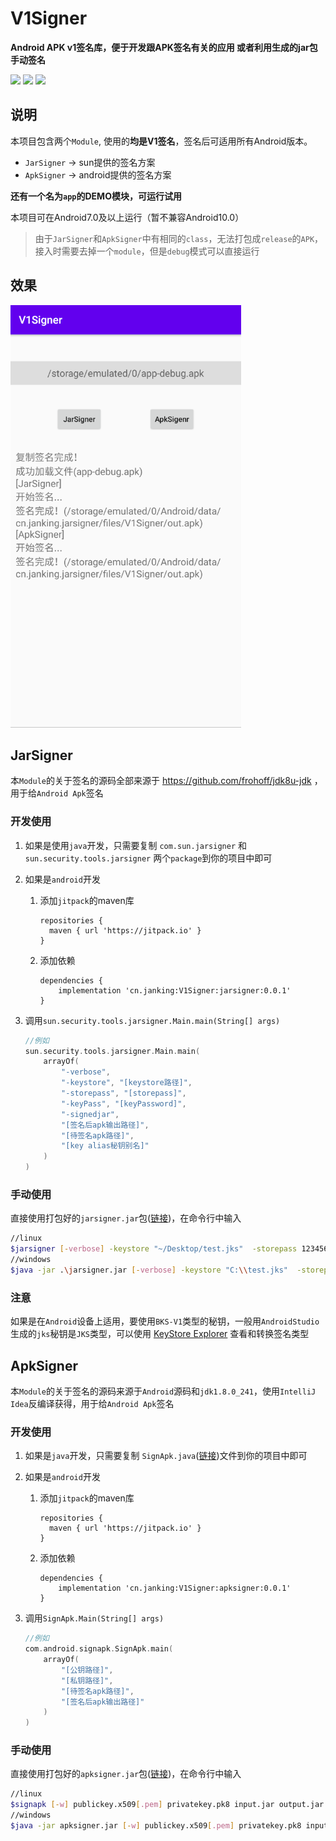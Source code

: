 # V1Signer

**Android APK v1签名库，便于开发跟APK签名有关的应用 或者利用生成的jar包手动签名**

[![](https://jitpack.io/v/cn.janking/V1Signer.svg)](https://jitpack.io/#cn.janking/V1Signer) 
[![](https://img.shields.io/github/v/release/jankingwon/V1Signer)](https://github.com/JankingWon/V1Signer/releases/latest) 
[![](https://img.shields.io/github/license/jankingWon/V1Signer)](https://github.com/JankingWon/V1Signer/blob/master/LICENSE)

## 说明

本项目包含两个`Module`, 使用的**均是V1签名**，签名后可适用所有Android版本。

* `JarSigner` -> sun提供的签名方案
* `ApkSigner` -> android提供的签名方案

**还有一个名为`app`的DEMO模块，可运行试用**


本项目可在Android7.0及以上运行（暂不兼容Android10.0）

> 由于`JarSigner`和`ApkSigner`中有相同的`class`，无法打包成`release`的`APK`，接入时需要去掉一个`module`，但是`debug`模式可以直接运行

## 效果

<img src="README.assets/image-20200415221027516.png" width="369"></img>

## JarSigner

本`Module`的关于签名的源码全部来源于 https://github.com/frohoff/jdk8u-jdk ，用于给`Android Apk`签名

### 开发使用

1. 如果是使用`java`开发，只需要复制 `com.sun.jarsigner` 和 `sun.security.tools.jarsigner` 两个`package`到你的项目中即可

2. 如果是`android`开发
     1. 添加`jitpack`的maven库

        ```
        repositories {
          maven { url 'https://jitpack.io' }
        }
        ```

     2. 添加依赖

        ```
        dependencies {
            implementation 'cn.janking:V1Signer:jarsigner:0.0.1'
        }
        ```
     
3. 调用`sun.security.tools.jarsigner.Main.main(String[] args)`

     ```kotlin
     //例如
     sun.security.tools.jarsigner.Main.main(
         arrayOf(
             "-verbose",
             "-keystore", "[keystore路径]",
             "-storepass", "[storepass]",
             "-keyPass", "[keyPassword]",
             "-signedjar",
             "[签名后apk输出路径]",
             "[待签名apk路径]",
             "[key alias秘钥别名]"
         )
     )
     ```

### 手动使用

直接使用打包好的`jarsigner.jar`包([链接](https://github.com/JankingWon/V1Signer/releases))，在命令行中输入

```bash
//linux
$jarsigner [-verbose] -keystore "~/Desktop/test.jks"  -storepass 123456  -keyPass 123456 -signedjar "~/Desktop/test.apk" "~/Desktop/unsigned.apk" test
//windows
$java -jar .\jarsigner.jar [-verbose] -keystore "C:\\test.jks"  -storepass 123456  -keyPass 123456 -signedjar "C:\\test.apk" "C:\\unsigned.apk" test
```

### 注意

如果是在`Android`设备上适用，要使用`BKS-V1`类型的秘钥，一般用`AndroidStudio`生成的`jks`秘钥是`JKS`类型，可以使用 [KeyStore Explorer](https://keystore-explorer.org/) 查看和转换签名类型

## ApkSigner

本`Module`的关于签名的源码来源于`Android`源码和`jdk1.8.0_241`，使用`IntelliJ Idea`反编译获得，用于给`Android Apk`签名

### 开发使用

1. 如果是`java`开发，只需要复制 `SignApk.java`([链接](https://github.com/JankingWon/V1Signer/blob/master/apksigner/src/main/java/com/android/signapk/SignApk.java))文件到你的项目中即可
2. 如果是`android`开发
     1. 添加`jitpack`的maven库

        ```
        repositories {
          maven { url 'https://jitpack.io' }
        }
        ```

      2. 添加依赖

         ```
         dependencies {
             implementation 'cn.janking:V1Signer:apksigner:0.0.1'
         }
         ```

3. 调用`SignApk.Main(String[] args)`

   ```kotlin
   //例如
   com.android.signapk.SignApk.main(
       arrayOf(
           "[公钥路径]",
           "[私钥路径]",
           "[待签名apk路径]",
           "[签名后apk输出路径]"
       )
   )
   ```

### 手动使用

直接使用打包好的`apksigner.jar`包([链接](https://github.com/JankingWon/V1Signer/releases))，在命令行中输入

```bash
//linux
$signapk [-w] publickey.x509[.pem] privatekey.pk8 input.jar output.jar
//windows
$java -jar apksigner.jar [-w] publickey.x509[.pem] privatekey.pk8 input.jar output.jar
```
